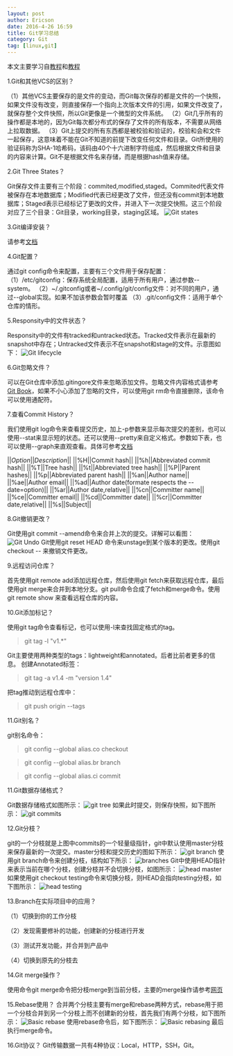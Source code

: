 ```yaml
---
layout: post
author: Ericson
date: 2016-4-26 16:59
title: Git学习总结
category: Git
tag: [linux,git]
---
```


本文主要学习自[教程](https://git-scm.com/book/en/v2)和[教程](http://backlogtool.com/git-guide/cn/intro/intro1_1.html)

1.Git和其他VCS的区别？

（1）其他VCS主要保存的是文件的变动，而Git每次保存的都是文件的一个快照，如果文件没有改变，则直接保存一个指向上次版本文件的引用，如果文件改变了，就保存整个文件快照，所以Git更像是一个微型的文件系统。
（2）Git几乎所有的操作都是本地的，因为Git每次都分布式的保存了文件的所有版本，不需要从网络上拉取数据。
（3）Git上提交的所有东西都是被校验和验证的，校验和会和文件一起保存，这意味着不能在Git不知道的前提下改变任何文件和目录。Git所使用的验证码称为SHA-1哈希码，该码由40个十六进制字符组成，然后根据文件和目录的内容来计算。Git不是根据文件名来存储，而是根据hash值来存储。

2.Git Three States？

Git保存文件主要有三个阶段：commited,modified,staged。Commited代表文件被保存在本地数据库；Modified代表已经更改了文件，但还没有commit到本地数据库；Staged表示已经标记了更改的文件，并进入下一次提交快照。这三个阶段对应了三个目录：Git目录，working目录，staging区域。
![Git states](/public/img/git/git_states.jpg)

3.Git编译安装？

请参考[文档](https://git-scm.com/book/en/v2/Getting-Started-Installing-Git)

4.Git配置？

通过git config命令来配置，主要有三个文件用于保存配置：
（1）/etc/gitconfig：保存系统全局配置，适用于所有用户，通过参数--system。
（2）~/.gitconfig或者~/.config/git/config文件：对不同的用户，通过--global实现。如果不加该参数会暂时覆盖
（3）.git/config文件：适用于单个仓库的情形。

<!-- more -->

5.Responsity中的文件状态？

Responsity中的文件有tracked和untracked状态。Tracked文件表示在最新的snapshot中存在；Untracked文件表示不在snapshot和stage的文件。示意图如下：
![Git lifecycle](/public/img/git/git_lifecycle.png)

6.Git忽略文件？

可以在Git仓库中添加.gitingore文件来忽略添加文件。忽略文件内容格式请参考[Git Book](https://git-scm.com/book/en/v2/Git-Basics-Recording-Changes-to-the-Repository#Checking-the-Status-of-Your-Files)，如果不小心添加了忽略的文件，可以使用git rm命令直接删除，该命令可以使用通配符。

7.查看Commit History？

我们使用git log命令来查看提交历史，加上-p参数来显示每次提交的差别，也可以使用--stat来显示短的状态。还可以使用--pretty来自定义格式。参数如下表，也可以使用--graph来直观查看。具体可参考[文档](https://git-scm.com/book/en/v2/Git-Basics-Viewing-the-Commit-History)

||*Option*||*Description*||
||%H||Commit hash||
||%h||Abbreviated commit hash||
||%T||Tree hash||
||%t||Abbreviated tree hash||
||%P||Parent hashes||
||%p||Abbreviated parent hash||
||%an||Author name||
||%ae||Author email||
||%ad||Author date(formate respects the --date=option)||
||%ar||Author date,relative||
||%cn||Committer name||
||%ce||Committer email||
||%cd||Committer date||
||%cr||Committer date,relative||
||%s||Subject||

8.Git撤销更改？

Git使用git commit --amend命令来合并上次的提交。详解可以看图：
![Git Undo](/public/img/git/git_undo.png)
Git使用git reset HEAD <file>命令来unstage到某个版本的更改。使用git checkout -- <file>来撤销文件更改。

9.远程访问仓库？

首先使用git remote add添加远程仓库，然后使用git fetch来获取远程仓库，最后使用git merge来合并到本地分支。git pull命令合成了fetch和merge命令。使用git remote show <remote-name>来查看远程仓库的内容。

10.Git添加标记？

使用git tag命令查看标记，也可以使用-l来查找固定格式的tag。

>git tag -l "v1.*"

Git主要使用两种类型的tags：lightweight和annotated。后者比前者更多的信息。
创建Annotated标签：

>git tag -a v1.4 -m "version 1.4"

把tag推动到远程仓库中：

>git push origin --tags

11.Git别名？

git别名命令：

>git config --global alias.co checkout

>git config --global alias.br branch

>git config --global alias.ci commit

11.Git数据存储格式？

Git数据存储格式如图所示：
![git tree](/public/img/git/commit-and-tree.png)
如果此时提交，则保存快照，如下图所示：
![git commits](/public/img/git/commits-and-parents.png)

12.Git分枝？

git的一个分枝就是上图中commits的一个轻量级指针，git中默认使用master分枝来保存最新的一次提交。master分枝和提交历史的图如下所示：
![git branch](/public/img/git/branch-and-history.png)
使用git branch命令来创建分枝，结构如下所示：
![branches](/public/img/git/two-branches.png)
Git中使用HEAD指针来表示当前在哪个分枝，创建分枝并不会切换分枝，如图所示：
![head master](/public/img/git/head-to-master.png)
如果使用git checkout testing命令来切换分枝，则HEAD会指向testing分枝，如下图所示：
![head testing](/public/img/git/head-to-testing.png)

13.Branch在实际项目中的应用？

（1）切换到你的工作分枝

（2）发现需要修补的功能，创建新的分枝进行开发

（3）测试开发功能，并合并到产品中

（4）切换到原先的分枝去

14.Git merge操作？

使用命令git merge命令把分枝merge到当前分枝，主要的merge操作请参考[网页](https://git-scm.com/book/en/v2/Git-Branching-Basic-Branching-and-Merging)

15.Rebase使用？
合并两个分枝主要有merge和rebase两种方式，rebase用于把一个分枝合并到另一个分枝上而不创建新的分枝，首先我们有两个分枝，如下图所示：
![Basic rebase](/public/img/git/basic-rebase-2.png)
使用rebase命令后，如下图所示：
![Basic rebasing](/public/img/git/basic-rebase-3.png)
最后执行merge命令。

16.Git协议？
Git传输数据一共有4种协议：Local，HTTP，SSH，Git。
